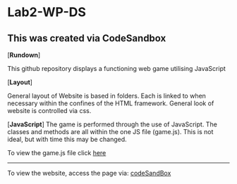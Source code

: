 # Lab2-WP-DS
This was created via CodeSandbox
-------------------------------

[**Rundown**]

This github repository displays a functioning web game utilising JavaScript

[**Layout**]

General layout of Website is based in folders. Each is linked to when necessary within the confines of the HTML framework.
General look of website is controlled via css.

[**JavaScript**]
The game is performed through the use of JavaScript. 
The classes and methods are all within the one JS file (game.js). This is not ideal, but with time this may be changed.

To view the game.js file click [here](https://github.com/DavidNathaniel/Lab2-WP-DS/blob/main/game.js)

-------------------------------

To view the website, access the page via:
[codeSandBox](https://https://79y2f.csb.app//)
